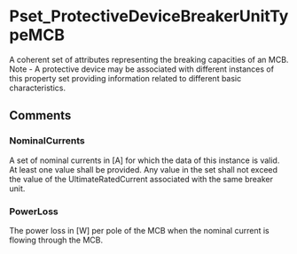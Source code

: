 # Pset_ProtectiveDeviceBreakerUnitTypeMCB

A coherent set of attributes representing the breaking capacities of an MCB. Note - A protective device may be associated with different instances of this property set providing information related to different  basic characteristics.


## Comments

### NominalCurrents

A set of nominal currents in [A] for which the data of this instance is valid. At least one value shall be provided. Any value in the set shall not exceed the value of the
UltimateRatedCurrent associated with the same breaker unit.

### PowerLoss

The power loss in [W] per pole of the MCB  when the nominal current is flowing through the MCB.

